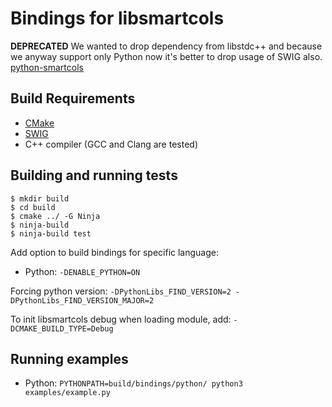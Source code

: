 Bindings for libsmartcols
=========================

**DEPRECATED** We wanted to drop dependency from libstdc++ and because we anyway support only Python now it's better to drop usage of SWIG also. [python-smartcols](https://github.com/ignatenkobrain/python-smartcols)

Build Requirements
------------------

* [CMake](https://cmake.org/)
* [SWIG](http://swig.org/)
* C++ compiler (GCC and Clang are tested)

Building and running tests
--------------------------

```
$ mkdir build
$ cd build
$ cmake ../ -G Ninja
$ ninja-build
$ ninja-build test
```

Add option to build bindings for specific language:
* Python: `-DENABLE_PYTHON=ON`

Forcing python version: `-DPythonLibs_FIND_VERSION=2 -DPythonLibs_FIND_VERSION_MAJOR=2`

To init libsmartcols debug when loading module, add: `-DCMAKE_BUILD_TYPE=Debug`

Running examples
----------------

* Python: `PYTHONPATH=build/bindings/python/ python3 examples/example.py`
